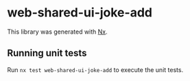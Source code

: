 # web-shared-ui-joke-add

This library was generated with [Nx](https://nx.dev).

## Running unit tests

Run `nx test web-shared-ui-joke-add` to execute the unit tests.

